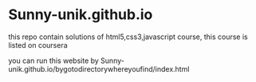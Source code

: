# Sunny-unik.github.io

this repo contain solutions of html5,css3,javascript course, this course is listed on coursera 

you can run this website by Sunny-unik.github.io/bygotodirectorywhereyoufind/index.html
